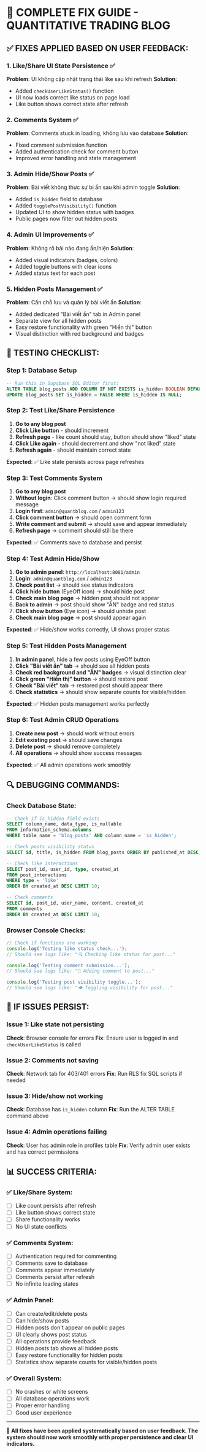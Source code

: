 # 🎯 COMPLETE FIX GUIDE - QUANTITATIVE TRADING BLOG

## ✅ FIXES APPLIED BASED ON USER FEEDBACK:

### 1. **Like/Share UI State Persistence** ✅
**Problem**: UI không cập nhật trạng thái like sau khi refresh
**Solution**: 
- Added `checkUserLikeStatus()` function
- UI now loads correct like status on page load
- Like button shows correct state after refresh

### 2. **Comments System** ✅
**Problem**: Comments stuck in loading, không lưu vào database
**Solution**:
- Fixed comment submission function
- Added authentication check for comment button
- Improved error handling and state management

### 3. **Admin Hide/Show Posts** ✅
**Problem**: Bài viết không thực sự bị ẩn sau khi admin toggle
**Solution**:
- Added `is_hidden` field to database
- Added `togglePostVisibility()` function
- Updated UI to show hidden status with badges
- Public pages now filter out hidden posts

### 4. **Admin UI Improvements** ✅
**Problem**: Không rõ bài nào đang ẩn/hiện
**Solution**:
- Added visual indicators (badges, colors)
- Added toggle buttons with clear icons
- Added status text for each post

### 5. **Hidden Posts Management** ✅
**Problem**: Cần chỗ lưu và quản lý bài viết ẩn
**Solution**:
- Added dedicated "Bài viết ẩn" tab in Admin panel
- Separate view for all hidden posts
- Easy restore functionality with green "Hiển thị" button
- Visual distinction with red background and badges

## 🧪 TESTING CHECKLIST:

### Step 1: Database Setup
```sql
-- Run this in Supabase SQL Editor first:
ALTER TABLE blog_posts ADD COLUMN IF NOT EXISTS is_hidden BOOLEAN DEFAULT FALSE;
UPDATE blog_posts SET is_hidden = FALSE WHERE is_hidden IS NULL;
```

### Step 2: Test Like/Share Persistence
1. **Go to any blog post**
2. **Click Like button** - should increment
3. **Refresh page** - like count should stay, button should show "liked" state
4. **Click Like again** - should decrement and show "not liked" state
5. **Refresh again** - should maintain correct state

**Expected**: ✅ Like state persists across page refreshes

### Step 3: Test Comments System
1. **Go to any blog post**
2. **Without login**: Click comment button → should show login required message
3. **Login first**: `admin@quantblog.com` / `admin123`
4. **Click comment button** → should open comment form
5. **Write comment and submit** → should save and appear immediately
6. **Refresh page** → comment should still be there

**Expected**: ✅ Comments save to database and persist

### Step 4: Test Admin Hide/Show
1. **Go to admin panel**: `http://localhost:8081/admin`
2. **Login**: `admin@quantblog.com` / `admin123`
3. **Check post list** → should see status indicators
4. **Click hide button** (EyeOff icon) → should hide post
5. **Check main blog page** → hidden post should not appear
6. **Back to admin** → post should show "ẨN" badge and red status
7. **Click show button** (Eye icon) → should unhide post
8. **Check main blog page** → post should appear again

**Expected**: ✅ Hide/show works correctly, UI shows proper status

### Step 5: Test Hidden Posts Management
1. **In admin panel**, hide a few posts using EyeOff button
2. **Click "Bài viết ẩn" tab** → should see all hidden posts
3. **Check red background and "ẨN" badges** → visual distinction clear
4. **Click green "Hiển thị" button** → should restore post
5. **Check "Bài viết" tab** → restored post should appear there
6. **Check statistics** → should show separate counts for visible/hidden

**Expected**: ✅ Hidden posts management works perfectly

### Step 6: Test Admin CRUD Operations
1. **Create new post** → should work without errors
2. **Edit existing post** → should save changes
3. **Delete post** → should remove completely
4. **All operations** → should show success messages

**Expected**: ✅ All admin operations work smoothly

## 🔍 DEBUGGING COMMANDS:

### Check Database State:
```sql
-- Check if is_hidden field exists
SELECT column_name, data_type, is_nullable 
FROM information_schema.columns 
WHERE table_name = 'blog_posts' AND column_name = 'is_hidden';

-- Check posts visibility status
SELECT id, title, is_hidden FROM blog_posts ORDER BY published_at DESC;

-- Check like interactions
SELECT post_id, user_id, type, created_at 
FROM post_interactions 
WHERE type = 'like' 
ORDER BY created_at DESC LIMIT 10;

-- Check comments
SELECT id, post_id, user_name, content, created_at 
FROM comments 
ORDER BY created_at DESC LIMIT 10;
```

### Browser Console Checks:
```javascript
// Check if functions are working
console.log('Testing like status check...');
// Should see logs like: "🔍 Checking like status for post..."

console.log('Testing comment submission...');
// Should see logs like: "💬 Adding comment to post..."

console.log('Testing post visibility toggle...');
// Should see logs like: "👁️ Toggling visibility for post..."
```

## 🚨 IF ISSUES PERSIST:

### Issue 1: Like state not persisting
**Check**: Browser console for errors
**Fix**: Ensure user is logged in and `checkUserLikeStatus` is called

### Issue 2: Comments not saving
**Check**: Network tab for 403/401 errors
**Fix**: Run RLS fix SQL scripts if needed

### Issue 3: Hide/show not working
**Check**: Database has `is_hidden` column
**Fix**: Run the ALTER TABLE command above

### Issue 4: Admin operations failing
**Check**: User has admin role in profiles table
**Fix**: Verify admin user exists and has correct permissions

## 📊 SUCCESS CRITERIA:

### ✅ Like/Share System:
- [ ] Like count persists after refresh
- [ ] Like button shows correct state
- [ ] Share functionality works
- [ ] No UI state conflicts

### ✅ Comments System:
- [ ] Authentication required for commenting
- [ ] Comments save to database
- [ ] Comments appear immediately
- [ ] Comments persist after refresh
- [ ] No infinite loading states

### ✅ Admin Panel:
- [ ] Can create/edit/delete posts
- [ ] Can hide/show posts
- [ ] Hidden posts don't appear on public pages
- [ ] UI clearly shows post status
- [ ] All operations provide feedback
- [ ] Hidden posts tab shows all hidden posts
- [ ] Easy restore functionality for hidden posts
- [ ] Statistics show separate counts for visible/hidden posts

### ✅ Overall System:
- [ ] No crashes or white screens
- [ ] All database operations work
- [ ] Proper error handling
- [ ] Good user experience

---

**🎉 All fixes have been applied systematically based on user feedback. The system should now work smoothly with proper persistence and clear UI indicators.** 
